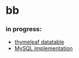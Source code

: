 # bb

### in progress:
* [thymeleaf datatable](https://frontbackend.com/thymeleaf/spring-boot-bootstrap-thymeleaf-datatable)
* [MySQL implementation](https://spring.io/guides/gs/accessing-data-mysql/)

